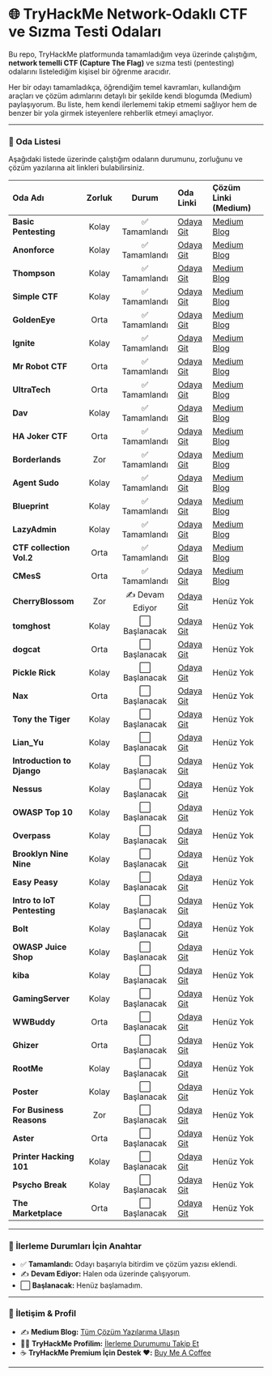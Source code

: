 # 🌐 TryHackMe Network-Odaklı CTF ve Sızma Testi Odaları

Bu repo, TryHackMe platformunda tamamladığım veya üzerinde çalıştığım, **network temelli CTF (Capture The Flag)** ve sızma testi (pentesting) odalarını listelediğim kişisel bir öğrenme aracıdır.

Her bir odayı tamamladıkça, öğrendiğim temel kavramları, kullandığım araçları ve çözüm adımlarını detaylı bir şekilde kendi blogumda (Medium) paylaşıyorum. Bu liste, hem kendi ilerlememi takip etmemi sağlıyor hem de benzer bir yola girmek isteyenlere rehberlik etmeyi amaçlıyor.

---

### 📝 Oda Listesi

Aşağıdaki listede üzerinde çalıştığım odaların durumunu, zorluğunu ve çözüm yazılarına ait linkleri bulabilirsiniz.

| Oda Adı | Zorluk | Durum | Oda Linki | Çözüm Linki (Medium) |
| :--- | :---: | :---: | :--- | :--- |
| **Basic Pentesting** | Kolay | ✅ Tamamlandı | [Odaya Git](https://tryhackme.com/room/basicpentestingjt) | [Medium Blog](https://medium.com/@brkyagl/tryhackme-writeup-basic-pentesting-bdda8c11942a) |
| **Anonforce** | Kolay | ✅ Tamamlandı | [Odaya Git](https://tryhackme.com/room/bsidesgtanonforce) | [Medium Blog](https://medium.com/@brkyagl/tryhackme-writeup-anonforce-b61083771301) |
| **Thompson** | Kolay | ✅ Tamamlandı | [Odaya Git](https://tryhackme.com/room/bsidesgtthompson) | [Medium Blog](https://medium.com/@brkyagl/tryhackme-writeup-thompson-f5d14df8c117) |
| **Simple CTF** | Kolay | ✅ Tamamlandı | [Odaya Git](https://tryhackme.com/room/easyctf) | [Medium Blog](https://medium.com/@brkyagl/tryhackme-writeup-simple-ctf-f03e66c4a108) |
| **GoldenEye** | Orta | ✅ Tamamlandı | [Odaya Git](https://tryhackme.com/room/goldeneye) | [Medium Blog](https://medium.com/@brkyagl/tryhackme-writeup-goldeneye-68bc8fef8c07) |
| **Ignite** | Kolay | ✅ Tamamlandı | [Odaya Git](https://tryhackme.com/room/ignite) | [Medium Blog](https://medium.com/@brkyagl/tryhackme-writeup-ignite-3bab0dcd0bba) |
| **Mr Robot CTF** | Orta | ✅ Tamamlandı | [Odaya Git](https://tryhackme.com/room/mrrobot) | [Medium Blog](https://medium.com/@brkyagl/tryhackme-writeup-mr-robot-ctf-a7b8223d12fb) |
| **UltraTech** | Orta | ✅ Tamamlandı | [Odaya Git](https://tryhackme.com/room/ultratech1) | [Medium Blog](https://medium.com/@brkyagl/tryhackme-writeup-ultratech-0202be6f5e78) |
| **Dav** | Kolay | ✅ Tamamlandı | [Odaya Git](https://tryhackme.com/room/bsidesgtdav) | [Medium Blog](https://medium.com/@brkyagl/tryhackme-writeup-dav-02f2beff8f8c) |
| **HA Joker CTF** | Orta | ✅ Tamamlandı | [Odaya Git](https://tryhackme.com/room/jokerctf) | [Medium Blog](https://medium.com/@brkyagl/tryhackme-writeup-ha-joker-ctf-d9db37f94da5) |
| **Borderlands** | Zor | ✅ Tamamlandı | [Odaya Git](https://tryhackme.com/room/borderlands) | [Medium Blog](https://medium.com/@brkyagl/tryhackme-writeup-borderlands-419bc61c2751) |
| **Agent Sudo** | Kolay | ✅ Tamamlandı | [Odaya Git](https://tryhackme.com/room/agentsudoctf) | [Medium Blog](https://medium.com/@brkyagl/tryhackme-writeup-agent-sudo-f982ce60557f) |
| **Blueprint** | Kolay | ✅ Tamamlandı | [Odaya Git](https://tryhackme.com/room/blueprint) | [Medium Blog](https://medium.com/@brkyagl/tryhackme-writeup-blueprint-78953034898c) |
| **LazyAdmin** | Kolay | ✅ Tamamlandı | [Odaya Git](https://tryhackme.com/room/lazyadmin) | [Medium Blog](https://medium.com/@brkyagl/tryhackme-writeup-lazyadmin-69afad775c25) |
| **CTF collection Vol.2** | Orta | ✅ Tamamlandı | [Odaya Git](https://tryhackme.com/room/ctfcollectionvol2) | [Medium Blog](https://medium.com/@brkyagl/tryhackme-writeup-ctf-collection-vol-2-f0aceae969cc) |
| **CMesS** | Orta | ✅ Tamamlandı | [Odaya Git](https://tryhackme.com/room/cmess) | [Medium Blog](https://medium.com/@brkyagl/tryhackme-writeup-cmess-f4a9c354c991) |
| **CherryBlossom** | Zor | ✍️ Devam Ediyor | [Odaya Git](https://tryhackme.com/room/cherryblossom) | Henüz Yok |
| **tomghost** | Kolay | ⬜ Başlanacak | [Odaya Git](https://tryhackme.com/room/tomghost) | Henüz Yok |
| **dogcat** | Orta | ⬜ Başlanacak | [Odaya Git](https://tryhackme.com/room/dogcat) | Henüz Yok |
| **Pickle Rick** | Kolay | ⬜ Başlanacak | [Odaya Git](https://tryhackme.com/room/picklerick) | Henüz Yok |
| **Nax** | Orta | ⬜ Başlanacak | [Odaya Git](https://tryhackme.com/room/nax) | Henüz Yok |
| **Tony the Tiger** | Kolay | ⬜ Başlanacak | [Odaya Git](https://tryhackme.com/room/tonythetiger) | Henüz Yok |
| **Lian_Yu** | Kolay | ⬜ Başlanacak | [Odaya Git](https://tryhackme.com/room/lianyu) | Henüz Yok |
| **Introduction to Django** | Kolay | ⬜ Başlanacak | [Odaya Git](https://tryhackme.com/room/django) | Henüz Yok |
| **Nessus** | Kolay | ⬜ Başlanacak | [Odaya Git](https://tryhackme.com/room/rpnessusredux) | Henüz Yok |
| **OWASP Top 10** | Kolay | ⬜ Başlanacak | [Odaya Git](https://tryhackme.com/room/owasptop10) | Henüz Yok |
| **Overpass** | Kolay | ⬜ Başlanacak | [Odaya Git](https://tryhackme.com/room/overpass) | Henüz Yok |
| **Brooklyn Nine Nine** | Kolay | ⬜ Başlanacak | [Odaya Git](https://tryhackme.com/room/brooklynninenine) | Henüz Yok |
| **Easy Peasy** | Kolay | ⬜ Başlanacak | [Odaya Git](https://tryhackme.com/room/easypeasyctf) | Henüz Yok |
| **Intro to IoT Pentesting** | Kolay | ⬜ Başlanacak | [Odaya Git](https://tryhackme.com/room/iotintro) | Henüz Yok |
| **Bolt** | Kolay | ⬜ Başlanacak | [Odaya Git](https://tryhackme.com/room/bolt) | Henüz Yok |
| **OWASP Juice Shop** | Kolay | ⬜ Başlanacak | [Odaya Git](https://tryhackme.com/room/owaspjuiceshop) | Henüz Yok |
| **kiba** | Kolay | ⬜ Başlanacak | [Odaya Git](https://tryhackme.com/room/kiba) | Henüz Yok |
| **GamingServer** | Kolay | ⬜ Başlanacak | [Odaya Git](https://tryhackme.com/room/gamingserver) | Henüz Yok |
| **WWBuddy** | Orta | ⬜ Başlanacak | [Odaya Git](https://tryhackme.com/room/wwbuddy) | Henüz Yok |
| **Ghizer** | Orta | ⬜ Başlanacak | [Odaya Git](https://tryhackme.com/room/ghizerctf) | Henüz Yok |
| **RootMe** | Kolay | ⬜ Başlanacak | [Odaya Git](https://tryhackme.com/room/rrootme) | Henüz Yok |
| **Poster** | Kolay | ⬜ Başlanacak | [Odaya Git](https://tryhackme.com/room/poster) | Henüz Yok |
| **For Business Reasons** | Zor | ⬜ Başlanacak | [Odaya Git](https://tryhackme.com/room/forbusinessreasons) | Henüz Yok |
| **Aster** | Orta | ⬜ Başlanacak | [Odaya Git](https://tryhackme.com/room/aster) | Henüz Yok |
| **Printer Hacking 101** | Kolay | ⬜ Başlanacak | [Odaya Git](https://tryhackme.com/room/printerhacking101) | Henüz Yok |
| **Psycho Break** | Kolay | ⬜ Başlanacak | [Odaya Git](https://tryhackme.com/room/psychobreak) | Henüz Yok |
| **The Marketplace** | Orta | ⬜ Başlanacak | [Odaya Git](https://tryhackme.com/room/marketplace) | Henüz Yok |

---

### 🚀 İlerleme Durumları İçin Anahtar

* ✅ **Tamamlandı:** Odayı başarıyla bitirdim ve çözüm yazısı eklendi.
* ✍️ **Devam Ediyor:** Halen oda üzerinde çalışıyorum.
* ⬜ **Başlanacak:** Henüz başlamadım.

---

### 🔗 İletişim & Profil

* ✍️ **Medium Blog:** [Tüm Çözüm Yazılarıma Ulaşın](https://medium.com/@brkyagl)
* 👨‍💻 **TryHackMe Profilim:** [İlerleme Durumumu Takip Et](https://tryhackme.com/p/brkyagl)
* ☕ **TryHackMe Premium İçin Destek ♥️:** [Buy Me A Coffee](https://buymeacoffee.com/brkyagl)

---

